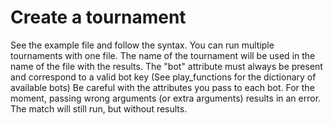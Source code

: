 # Create a tournament
See the example file and follow the syntax. You can run multiple tournaments with one file. 
The name of the tournament will be used in the name of the file with the results.
The "bot" attribute must always be present and correspond to a valid bot key (See play_functions for the dictionary of available bots)
Be careful with the attributes you pass to each bot. For the moment, passing wrong arguments (or extra arguments) results in an error. The match will still run, but without results.
